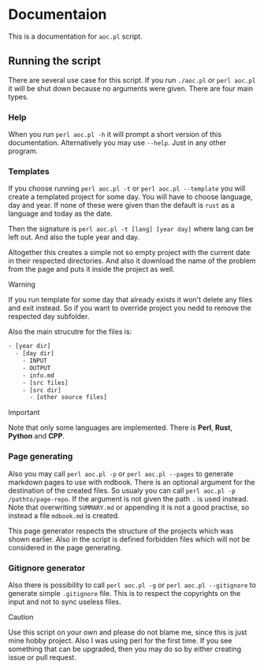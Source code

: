 # Documentaion

This is a documentation for `aoc.pl` script.

## Running the script

There are several use case for this script. If you run `./aoc.pl` or `perl aoc.pl` it will be shut down because no arguments were given. There are four main types.

### Help

When you run `perl aoc.pl -h` it will prompt a short version of this documentation. Alternatively you may use `--help`. Just in any other program.

### Templates

If you choose running `perl aoc.pl -t` or `perl aoc.pl --template` you will create a templated project for some day. You will have to choose language, day and year. If none of these were given than the default is `rust` as a language and today as the date.

Then the signature is `perl aoc.pl -t [lang] [year day]` where lang can be left out. And also the tuple year and day.

Altogether this creates a simple not so empty project with the current date in their respected directories. And also it download the name of the problem from the page and puts it inside the project as well.

> [!WARNING]
> If you run template for some day that already exists it won't delete any files and exit instead. So if you want to override project you nedd to remove the respected day subfolder.

Also the main strucutre for the files is:

```txt
- [year dir]
  - [day dir]
    - INPUT
    - OUTPUT
    - info.md
    - [src files]
    - [src dir]
      - [other source files]
```

> [!IMPORTANT]
> Note that only some languages are implemented. There is **Perl**, **Rust**, **Python** and **CPP**.

### Page generating

Also you may call `perl aoc.pl -p` or `perl aoc.pl --pages` to generate markdown pages to use with mdbook. There is an optional argument for the destination of the created files. So usualy you can call `perl aoc.pl -p /pathto/page-repo`. If the argument is not given the path `.` is used instead. Note that overwriting `SUMMARY.md` or appending it is not a good practise, so instead a file `mdbook.md` is created.

This page generator respects the structure of the projects which was shown earlier. Also in the script is defined forbidden files which will not be considered in the page generating.

### Gitignore generator

Also there is possibility to call `perl aoc.pl -g` or `perl aoc.pl --gitignore` to generate simple `.gitignore` file. This is to respect the copyrights on the input and not to sync useless files.

> [!CAUTION]
> Use this script on your own and please do not blame me, since this is just mine hobby project. Also I was using perl for the first time. If you see something that can be upgraded, then you may do so by either creating issue or pull request.
